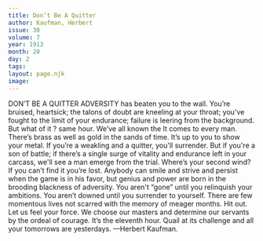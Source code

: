 ```yaml
---
title: Don’t Be A Quitter
author: Kaufman, Herbert
issue: 30
volume: 7
year: 1913
month: 20
day: 2
tags:
layout: page.njk
image:
---
```

DON’T BE A QUITTER    ADVERSITY has beaten you to the wall. You’re bruised, heartsick; the talons of doubt are kneeling at your throat; you've fought to the limit of your endurance; failure is leering from the background. But what of it ? same hour. We’ve all known the It comes to every man. There’s brass as well as gold in the sands of time. It’s up to you to show your metal. If you’re a weakling and a quitter, you'll surrender. But if you're a son of battle; if there’s a single surge of vitality and endurance left in your carcass, we'll see a man emerge from the trial. Where’s your second wind? If you can’t find it you’re lost. Anybody can smile and strive and persist when the game is in his favor, but genius and power are born in the brooding blackness of adversity. You aren't “gone” until you relinquish your ambitions. You aren’t downed until you surrender to yourself. There are few momentous lives not scarred with the memory of meager months. Hit out. Let us feel your force. We choose our masters and determine our servants by the ordeal of courage. It’s the eleventh hour. Quail at its challenge and all your tomorrows are yesterdays. —Herbert Kaufman. 




